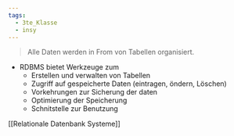 ```yaml
---
tags:
  - 3te_Klasse
  - insy
---
```

> Alle Daten werden in From von Tabellen organisiert.

- RDBMS bietet Werkzeuge zum
	- Erstellen und verwalten von Tabellen
	- Zugriff auf gespeicherte Daten (eintragen, öndern, Löschen)
	- Vorkehrungen zur Sicherung der daten
	- Optimierung der Speicherung
	- Schnitstelle zur Benutzung
	
[[Relationale Datenbank Systeme]]